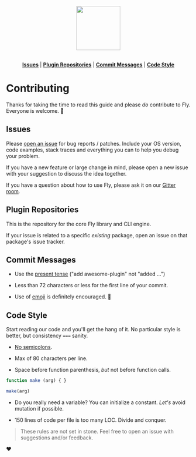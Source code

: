 <div align="center">
  <a href="http://github.com/flyjs/fly">
    <img width=120px  src="https://cloud.githubusercontent.com/assets/8317250/8430194/35c6043a-1f6a-11e5-8cbd-af6cc86baa84.png">
  </a>
</div>

<br>

<p align="center">
<b><a href="#issues">Issues</a></b>
|
<b><a href="#plugin-repositories">Plugin Repositories</a></b>
|
<b><a href="#commit-messages">Commit Messages</a></b>
|
<b><a href="#code-style">Code Style</a></b>
</p>

# Contributing

Thanks for taking the time to read this guide and please _do_ contribute to Fly. Everyone is welcome. :metal:

## Issues

Please [open an issue](https://github.com/flyjs/fly/issues) for bug reports / patches. Include your OS version, code examples, stack traces and everything you can to help you debug your problem.

If you have a new feature or large change in mind, please open a new issue with your suggestion to discuss the idea together.

If you have a question about how to use Fly, please ask it on our [Gitter room](https://gitter.im/flyjs/fly).

## Plugin Repositories

This is the repository for the core Fly library and CLI engine.

If your issue is related to a specific _existing_ package, open an issue on that package's issue tracker.

## Commit Messages

+ Use the [present tense](https://simple.wikipedia.org/wiki/Present_tense) ("add awesome-plugin" not "added ...")

+ Less than 72 characters or less for the first line of your commit.

+ Use of [emoji](http://www.emoji-cheat-sheet.com/) is definitely encouraged. :beer:

## Code Style

Start reading our code and you'll get the hang of it. No particular style is better, but consistency `===` sanity.

+ [No semicolons](http://blog.izs.me/post/2353458699/an-open-letter-to-javascript-leaders-regarding).

+ Max of 80 characters per line.

+ Space before function parenthesis, _but_ not before function calls.

```js
function make (arg) { }

make(arg)
```

+ Do you really need a variable? You can initialize a constant. _Let's_ avoid mutation if possible.

+ 150 lines of code per file is too many LOC. Divide and conquer.

> These rules are not set in stone. Feel free to open an issue with suggestions and/or feedback.

:heart:
